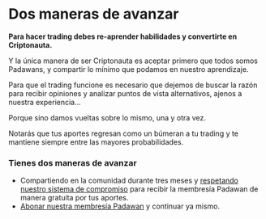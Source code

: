 # Dos maneras de avanzar

**Para hacer trading debes re-aprender habilidades y convertirte en Criptonauta.**

Y la única manera de ser Criptonauta es aceptar primero que todos somos Padawans, y compartir lo mínimo que podamos en nuestro aprendizaje.

Para que el trading funcione es necesario que dejemos de buscar la razón para recibir opiniones y analizar puntos de vista alternativos, ajenos a nuestra experiencia...

Porque sino damos vueltas sobre lo mismo, una y otra vez.

Notarás que tus aportes regresan como un búmeran a tu trading y te mantiene siempre entre las mayores probabilidades.

### Tienes dos maneras de avanzar

* Compartiendo en la comunidad durante tres meses y [respetando nuestro sistema de compromiso](https://comunidad.criptonautas.com.ar/t/importante-categorias-de-usuarios-en-criptonautas/64) para recibir la membresía Padawan de manera gratuita por tus aportes.
* [Abonar nuestra membresía Padawan](https://criptonautas.co/membresia) y continuar ya mismo.
